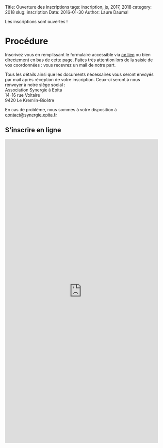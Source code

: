 Title: Ouverture des inscriptions
tags: inscription, js, 2017, 2018
category: 2018
slug: inscription
Date: 2016-01-30
Author: Laure Daumal

Les inscriptions sont ouvertes !

# Procédure

Inscrivez vous en remplissant le formulaire accessible via
[ce lien]()
ou bien directement en bas de cette page. Faites très attention lors
de la saisie de vos coordonnées : vous recevrez un mail de notre part.

Tous les détails ainsi que les documents nécessaires vous seront
envoyés par mail après réception de votre inscription. Ceux-ci seront à nous
renvoyer à notre siège social :  
Association Synergie à Epita  
14-16 rue Voltaire  
9420 Le Kremlin-Bicêtre

En cas de problème, nous sommes à votre disposition à
[contact@synergie.epita.fr](mailto:contact@synergie.epita.fr)

## S'inscrire en ligne 

<iframe style="width:100%;"
src="https://docs.google.com/forms/d/e/1FAIpQLSciD8LMGUL-pYsDG88V1HhQ1G7NxtJoUuUfzYTpUqbCXSa-fg/viewform?embedded=true"
height="1000" frameborder="0" marginheight="0" marginwidth="0">Chargement en cours...</iframe>

